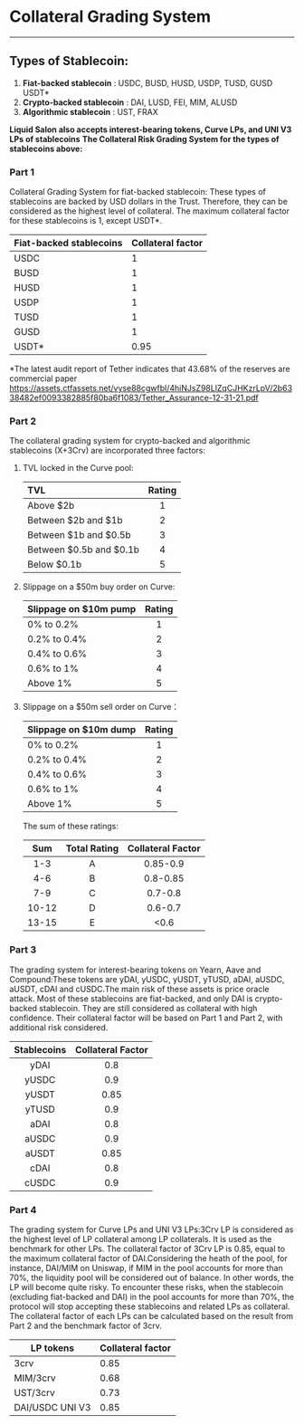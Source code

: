 # Collateral Grading System

---

## Types of Stablecoin:

1. **Fiat-backed stablecoin** : USDC, BUSD, HUSD, USDP, TUSD, GUSD USDT*
2. **Crypto-backed stablecoin** : DAI, LUSD, FEI, MIM, ALUSD
3. **Algorithmic stablecoin** : UST, FRAX

**Liquid Salon also accepts interest-bearing tokens, Curve LPs, and UNI V3 LPs of stablecoins**
**The Collateral Risk Grading System for the types of stablecoins above:**

### Part 1

Collateral Grading System for fiat-backed stablecoin: These types of stablecoins are backed by USD dollars in the Trust. Therefore, they can be considered as the highest level of collateral. The maximum collateral factor for these stablecoins is 1, except USDT*.

| Fiat-backed stablecoins | Collateral factor |
| ----------------------- | ----------------- |
| USDC                    | 1                 |
| BUSD                    | 1                 |
| HUSD                    | 1                 |
| USDP                    | 1                 |
| TUSD                    | 1                 |
| GUSD                    | 1                 |
| USDT*                   | 0.95              |

*The latest audit report of Tether indicates that 43.68% of the reserves are commercial paper https://assets.ctfassets.net/vyse88cgwfbl/4hiNJsZ98LlZqCJHKzrLpV/2b6338482ef0093382885f80ba6f1083/Tether_Assurance-12-31-21.pdf 



### Part 2

The collateral grading system for crypto-backed and algorithmic stablecoins (X+3Crv) are incorporated three factors:

1. TVL locked in the Curve pool:

   | TVL                     | Rating |
   | :---------------------- | :----: |
   | Above $2b               |   1    |
   | Between $2b and $1b     |   2    |
   | Between $1b and $0.5b   |   3    |
   | Between $0.5b and $0.1b |   4    |
   | Below $0.1b             |   5    |

   

2. Slippage on a $50m buy order on Curve:

   | Slippage on $10m pump | Rating |
   | --------------------- | :----: |
   | 0% to 0.2%            |   1    |
   | 0.2% to 0.4%          |   2    |
   | 0.4% to 0.6%          |   3    |
   | 0.6% to 1%            |   4    |
   | Above 1%              |   5    |

   

3. Slippage on a $50m sell order on Curve：

   | Slippage on $10m dump | Rating |
   | --------------------- | :----: |
   | 0% to 0.2%            |   1    |
   | 0.2% to 0.4%          |   2    |
   | 0.4% to 0.6%          |   3    |
   | 0.6% to 1%            |   4    |
   | Above 1%              |   5    |

   The sum of these ratings:

   |  Sum  | Total Rating | Collateral Factor |
   | :---: | :----------: | :---------------: |
   |  1-3  |      A       |     0.85-0.9      |
   |  4-6  |      B       |     0.8-0.85      |
   |  7-9  |      C       |      0.7-0.8      |
   | 10-12 |      D       |      0.6-0.7      |
   | 13-15 |      E       |       <0.6        |

   

### Part 3

The grading system for interest-bearing tokens on Yearn, Aave and Compound:These tokens are yDAI, yUSDC, yUSDT, yTUSD, aDAI, aUSDC, aUSDT, cDAI and cUSDC.The main risk of these assets is price oracle attack. Most of these stablecoins are fiat-backed, and only DAI is crypto-backed stablecoin. They are still considered as collateral with high confidence. Their collateral factor will be based on Part 1 and Part 2, with additional risk considered.

| Stablecoins | Collateral Factor |
| :---------: | :---------------: |
|    yDAI     |        0.8        |
|    yUSDC    |        0.9        |
|    yUSDT    |       0.85        |
|    yTUSD    |        0.9        |
|    aDAI     |        0.8        |
|    aUSDC    |        0.9        |
|    aUSDT    |       0.85        |
|    cDAI     |        0.8        |
|    cUSDC    |        0.9        |

### Part 4

The grading system for Curve LPs and UNI V3 LPs:3Crv LP is considered as the highest level of LP collateral among LP collaterals. It is used as the benchmark for other LPs. The collateral factor of 3Crv LP is 0.85, equal to the maximum collateral factor of DAI.Considering the heath of the pool, for instance, DAI/MIM on Uniswap, if MIM in the pool accounts for more than 70%, the liquidity pool will be considered out of balance. In other words, the LP will become quite risky. To encounter these risks, when the stablecoin (excluding fiat-backed and DAI) in the pool accounts for more than 70%, the protocol will stop accepting these stablecoins and related LPs as collateral. The collateral factor of each LPs can be calculated based on the result from Part 2 and the benchmark factor of 3crv.

| LP tokens       | Collateral factor |
| --------------- | ----------------- |
| 3crv            | 0.85              |
| MIM/3crv        | 0.68              |
| UST/3crv        | 0.73              |
| DAI/USDC UNI V3 | 0.85              |

